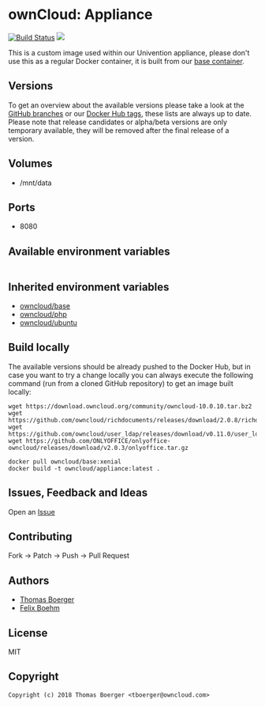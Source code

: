 # ownCloud: Appliance

[![Build Status](https://drone.owncloud.com/api/badges/owncloud-docker/appliance/status.svg)](https://drone.owncloud.com/owncloud-docker/appliance)
[![](https://images.microbadger.com/badges/image/owncloud/appliance.svg)](https://microbadger.com/images/owncloud/appliance "Get your own image badge on microbadger.com")

This is a custom image used within our Univention appliance, please don't use this as a regular Docker container, it is built from our [base container](https://registry.hub.docker.com/u/owncloud/base/).


## Versions

To get an overview about the available versions please take a look at the [GitHub branches](https://github.com/owncloud-docker/appliance/branches/all) or our [Docker Hub tags](https://hub.docker.com/r/owncloud/appliance/tags/), these lists are always up to date. Please note that release candidates or alpha/beta versions are only temporary available, they will be removed after the final release of a version.


## Volumes

* /mnt/data


## Ports

* 8080


## Available environment variables

```

```

## Inherited environment variables

* [owncloud/base](https://github.com/owncloud-docker/base#available-environment-variables)
* [owncloud/php](https://github.com/owncloud-docker/php#available-environment-variables)
* [owncloud/ubuntu](https://github.com/owncloud-docker/ubuntu#available-environment-variables)


## Build locally

The available versions should be already pushed to the Docker Hub, but in case you want to try a change locally you can always execute the following command (run from a cloned GitHub repository) to get an image built locally:

```
wget https://download.owncloud.org/community/owncloud-10.0.10.tar.bz2
wget https://github.com/owncloud/richdocuments/releases/download/2.0.8/richdocuments.tar.gz
wget https://github.com/owncloud/user_ldap/releases/download/v0.11.0/user_ldap.tar.gz
wget https://github.com/ONLYOFFICE/onlyoffice-owncloud/releases/download/v2.0.3/onlyoffice.tar.gz

docker pull owncloud/base:xenial
docker build -t owncloud/appliance:latest .
```


## Issues, Feedback and Ideas

Open an [Issue](https://github.com/owncloud-docker/appliance/issues)


## Contributing

Fork -> Patch -> Push -> Pull Request


## Authors

* [Thomas Boerger](https://github.com/tboerger)
* [Felix Boehm](https://github.com/felixboehm)


## License

MIT


## Copyright

```
Copyright (c) 2018 Thomas Boerger <tboerger@owncloud.com>
```
